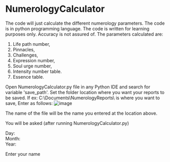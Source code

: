 # NumerologyCalculator
The code will just calculate the different numerology parameters. The code is in python programming language.
The code is written for learning purposes only. Accuracy is not assured of.
The parameters calculated are:
1. Life path number,
2. Pinnacles,
3. Challenges,
4. Expression number,
5. Soul urge number,
6. Intensity number table.
7. Essence table. 

Open NumerologyCalculator.py file in any Python IDE and search for variable 'save_path'. 
Set the folder location where you want your reports to be saved.
If ex: C:\Documents\NumerologyReports\ is where you want to save,
Enter as follows:
![image](https://github.com/7eja/NumerologyCalculator/assets/72879102/8118b312-0344-41d1-aef3-07f3b98ae1b6)

The name of the file will be the name you entered at the location above.

You will be asked (after running NumerologyCalculator.py)

Day:  
Month:    
Year:    
    
Enter your name 


